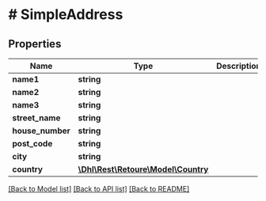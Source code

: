 # # SimpleAddress

## Properties

Name | Type | Description | Notes
------------ | ------------- | ------------- | -------------
**name1** | **string** |  |
**name2** | **string** |  | [optional]
**name3** | **string** |  | [optional]
**street_name** | **string** |  |
**house_number** | **string** |  |
**post_code** | **string** |  |
**city** | **string** |  |
**country** | [**\Dhl\Rest\Retoure\Model\Country**](Country.md) |  | [optional]

[[Back to Model list]](../../README.md#models) [[Back to API list]](../../README.md#endpoints) [[Back to README]](../../README.md)
